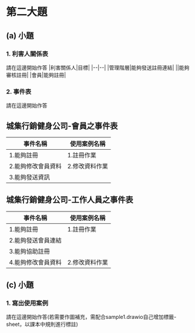 # 第二大題 
## (a) 小題
### 1. 利害人關係表
請在這邊開始作答
|利害關係人|目標|
|--|--|
|管理階層|能夠發送註冊連結|
||能夠審核註冊|
|會員|能夠註冊|

### 2. 事件表
請在這邊開始作答
## 城集行銷健身公司-會員之事件表
|事件名稱|使用案例名稱|
|--|--|
|1.能夠註冊|1.註冊作業|
|2.能夠修改會員資料|2.修改資料作業|
|3.能夠發送資訊|


## 城集行銷健身公司-工作人員之事件表
|事件名稱|使用案例名稱|
|--|--|
|1.能夠註冊|1.註冊作業|
|2.能夠發送會員連結||
|3.能夠協助註冊||
|4.能夠修改會員資料|2.修改資料作業|



## (c) 小題
### 1. 寫出使用案例
請在這邊開始作答(若需要作圖補充，需配合sample1.drawio自己增加標籤-sheet，以課本中規則進行標註)